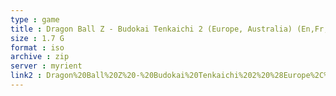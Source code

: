 ```yaml
---
type : game
title : Dragon Ball Z - Budokai Tenkaichi 2 (Europe, Australia) (En,Fr,De,Es,It)
size : 1.7 G
format : iso
archive : zip
server : myrient
link2 : Dragon%20Ball%20Z%20-%20Budokai%20Tenkaichi%202%20%28Europe%2C%20Australia%29%20%28En%2CFr%2CDe%2CEs%2CIt%29
---
```

